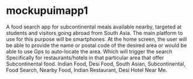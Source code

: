 # mockupuimapp1
A food search app for subcontinental meals available nearby, targeted at students and visitors going abroad from South Asia. The main platform to use for this purpose will be smartphones.
At the home screen, the user will be able to provide the name or postal code of the desired area or would be able to use Gps to auto-locate the area. Which will trigger the search Specifically for restaurants/hotels in that particular area that offer Subcontinental food.
Indian Food, Desi Food, South Asian, Subcontinental, Food Search, Nearby Food, Indian Restaurant, Desi Hotel Near Me.
